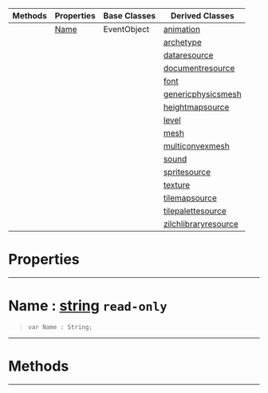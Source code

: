 |Methods|Properties|Base Classes|Derived Classes|
|---|---|---|---|
| |[ Name](https://github.com/zeroengineteam/ZeroDocs/blob/master/code_reference/class_reference/resource.markdown#name-zero-engine-documen)|EventObject|[animation](https://github.com/zeroengineteam/ZeroDocs/blob/master/code_reference/class_reference/animation.markdown)|
| | | |[archetype](https://github.com/zeroengineteam/ZeroDocs/blob/master/code_reference/class_reference/archetype.markdown)|
| | | |[dataresource](https://github.com/zeroengineteam/ZeroDocs/blob/master/code_reference/class_reference/dataresource.markdown)|
| | | |[documentresource](https://github.com/zeroengineteam/ZeroDocs/blob/master/code_reference/class_reference/documentresource.markdown)|
| | | |[font](https://github.com/zeroengineteam/ZeroDocs/blob/master/code_reference/class_reference/font.markdown)|
| | | |[genericphysicsmesh](https://github.com/zeroengineteam/ZeroDocs/blob/master/code_reference/class_reference/genericphysicsmesh.markdown)|
| | | |[heightmapsource](https://github.com/zeroengineteam/ZeroDocs/blob/master/code_reference/class_reference/heightmapsource.markdown)|
| | | |[level](https://github.com/zeroengineteam/ZeroDocs/blob/master/code_reference/class_reference/level.markdown)|
| | | |[mesh](https://github.com/zeroengineteam/ZeroDocs/blob/master/code_reference/class_reference/mesh.markdown)|
| | | |[multiconvexmesh](https://github.com/zeroengineteam/ZeroDocs/blob/master/code_reference/class_reference/multiconvexmesh.markdown)|
| | | |[sound](https://github.com/zeroengineteam/ZeroDocs/blob/master/code_reference/class_reference/sound.markdown)|
| | | |[spritesource](https://github.com/zeroengineteam/ZeroDocs/blob/master/code_reference/class_reference/spritesource.markdown)|
| | | |[texture](https://github.com/zeroengineteam/ZeroDocs/blob/master/code_reference/class_reference/texture.markdown)|
| | | |[tilemapsource](https://github.com/zeroengineteam/ZeroDocs/blob/master/code_reference/class_reference/tilemapsource.markdown)|
| | | |[tilepalettesource](https://github.com/zeroengineteam/ZeroDocs/blob/master/code_reference/class_reference/tilepalettesource.markdown)|
| | | |[zilchlibraryresource](https://github.com/zeroengineteam/ZeroDocs/blob/master/code_reference/class_reference/zilchlibraryresource.markdown)|


 #  Properties


---  
 #  Name : [string](https://github.com/zeroengineteam/ZeroDocs/blob/master/code_reference/zilch_base_types/string.markdown) `read-only`

> 
> ``` lang=cpp, name=Zilch
> var Name : String;


---  
 #  Methods


---  
 

 